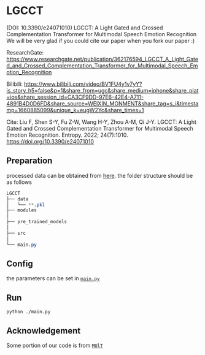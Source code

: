 # LGCCT
(DOI: 10.3390/e24071010) LGCCT: A Light Gated and Crossed Complementation Transformer for Multimodal Speech Emotion Recognition
We will be very glad if you could cite our paper when you fork our paper :)

ResearchGate:
https://www.researchgate.net/publication/362176594_LGCCT_A_Light_Gated_and_Crossed_Complementation_Transformer_for_Multimodal_Speech_Emotion_Recognition

Bilibili:
https://www.bilibili.com/video/BV1FU4y1v7yY?is_story_h5=false&p=1&share_from=ugc&share_medium=iphone&share_plat=ios&share_session_id=CA3CF9DD-97E6-42E4-A711-4891B4D0D6FD&share_source=WEIXIN_MONMENT&share_tag=s_i&timestamp=1660885099&unique_k=eugW2Yc&share_times=1

Cite:
Liu F, Shen S-Y, Fu Z-W, Wang H-Y, Zhou A-M, Qi J-Y. LGCCT: A Light Gated and Crossed Complementation Transformer for Multimodal Speech Emotion Recognition. Entropy. 2022; 24(7):1010. https://doi.org/10.3390/e24071010

## Preparation
processed data can be obtained from [here](https://github.com/yaohungt/Multimodal-Transformer).
the folder structure should be as follows
```css
LGCCT
├── data
│   └── **.pkl
├── modules
│ 
├── pre_trained_models
│ 
├── src
│ 
└── main.py
```
## Config
the parameters can be set in [`main.py`](main.py)
## Run
```
python ./main.py
```
## Acknowledgement
Some portion of our code is from [`MUlT`](https://github.com/yaohungt/Multimodal-Transformer)
